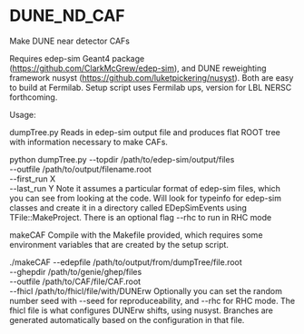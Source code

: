 # DUNE_ND_CAF
Make DUNE near detector CAFs

Requires edep-sim Geant4 package (https://github.com/ClarkMcGrew/edep-sim), and DUNE reweighting framework nusyst (https://github.com/luketpickering/nusyst). Both are easy to build at Fermilab. Setup script uses Fermilab ups, version for LBL NERSC forthcoming.

Usage:

dumpTree.py
Reads in edep-sim output file and produces flat ROOT tree with information necessary to make CAFs.

python dumpTree.py --topdir /path/to/edep-sim/output/files \
                   --outfile /path/to/output/filename.root \
                   --first_run X \
                   --last_run Y
Note it assumes a particular format of edep-sim files, which you can see from looking at the code. Will look for typeinfo for edep-sim classes and create it in a directory called EDepSimEvents using TFile::MakeProject. There is an optional flag --rhc to run in RHC mode

makeCAF
Compile with the Makefile provided, which requires some environment variables that are created by the setup script. 

./makeCAF --edepfile /path/to/output/from/dumpTree/file.root \
          --ghepdir /path/to/genie/ghep/files \
          --outfile /path/to/CAF/file/CAF.root \
          --fhicl /path/to/fhicl/file/with/DUNErw
Optionally you can set the random number seed with --seed for reproduceability, and --rhc for RHC mode. The fhicl file is what configures DUNErw shifts, using nusyst. Branches are generated automatically based on the configuration in that file.
